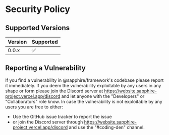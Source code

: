 # Security Policy

## Supported Versions

| Version | Supported          |
| ------- | ------------------ |
| 0.0.x   | :white_check_mark: |

## Reporting a Vulnerability

If you find a vulnerability in @sapphire/framework's codebase please report it immediately.
If you deem the vulnerability exploitable by any users in any shape or form please join the Discord server at https://website.sapphire-project.vercel.app/discord and let anyone with the "Developers" or "Collaborators" role know.
In case the vulnerability is not exploitable by any users you are free to either:

-   Use the GitHub issue tracker to report the issue
-   or join the Discord server through https://website.sapphire-project.vercel.app/discord and use the "#coding-den" channel.
